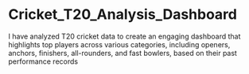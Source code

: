 # Cricket_T20_Analysis_Dashboard
I have analyzed T20 cricket data to create an engaging dashboard that highlights top players across various categories, including openers, anchors, finishers, all-rounders, and fast bowlers, based on their past performance records
